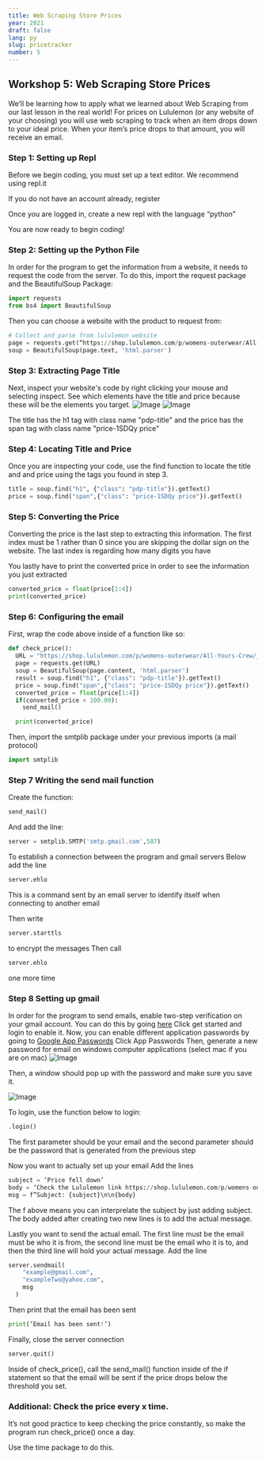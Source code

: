 ```yaml
---
title: Web Scraping Store Prices
year: 2021
draft: false
lang: py
slug: pricetracker
number: 5
---
```


## Workshop 5: Web Scraping Store Prices

We’ll be learning how to apply what we learned about Web Scraping from our last lesson in the real world! For prices on Lululemon (or any website of your choosing) you will use web scraping to track when an item drops down to your ideal price. When your item’s price drops to that amount, you will receive an email.

### Step 1: Setting up Repl

Before we begin coding, you must set up a text editor. We recommend using repl.it

If you do not have an account already, register

Once you are logged in, create a new repl with the language “python”

You are now ready to begin coding!

### Step 2: Setting up the Python File

In order for the program to get the information from a website, it needs to request the code from the server.
To do this, import the request package and the BeautifulSoup Package:

```python
import requests
from bs4 import BeautifulSoup
```

Then you can choose a website with the product to request from:

```python
# Collect and parse from lululemon website
page = requests.get(“https://shop.lululemon.com/p/womens-outerwear/All-Yours-Crew/_/prod9370045?color=46793”)
soup = BeautifulSoup(page.text, 'html.parser')
```

### Step 3: Extracting Page Title

Next, inspect your website's code by right clicking your mouse and selecting inspect. See which elements have the title and price because these will be the elements you target.
![Image](<https://github.com/RoslynCodeClub/clubwebsite/raw/master/workshops/2020-21/Price%20Tracker/readme/screenshot1_13(2).png>)
![Image](<https://github.com/RoslynCodeClub/clubwebsite/raw/master/workshops/2020-21/Price%20Tracker/readme/screenshot1_13(4).png>)

The title has the h1 tag with class name "pdp-title" and the price has the span tag with class name "price-1SDQy price"

### Step 4: Locating Title and Price

Once you are inspecting your code, use the find function to locate the title and and price using the tags you found in step 3.

```python
title = soup.find("h1", {"class": "pdp-title"}).getText()
price = soup.find("span",{"class": "price-1SDQy price"}).getText()
```

### Step 5: Converting the Price

Converting the price is the last step to extracting this information. The first index must be 1 rather than 0 since you are skipping the dollar sign on the website. The last index is regarding how many digits you have

You lastly have to print the converted price in order to see the information you just extracted

```python
converted_price = float(price[1:4])
print(converted_price)
```

### Step 6: Configuring the email

First, wrap the code above inside of a function like so:

```python
def check_price():
  URL = "https://shop.lululemon.com/p/womens-outerwear/All-Yours-Crew/_/prod9370045?color=46793"
  page = requests.get(URL)
  soup = BeautifulSoup(page.content, 'html.parser')
  result = soup.find("h1", {"class": "pdp-title"}).getText()
  price = soup.find("span",{"class": "price-1SDQy price"}).getText()
  converted_price = float(price[1:4])
  if(converted_price < 100.00):
	send_mail()

  print(converted_price)

```

Then, import the smtplib package under your previous imports (a mail protocol)

```python
import smtplib
```

### Step 7 Writing the send mail function

Create the function:

```python
send_mail()
```

And add the line:

```python
server = smtplib.SMTP('smtp.gmail.com',587)
```

To establish a connection between the program and gmail servers
Below add the line

```python
server.ehlo
```

This is a command sent by an email server to identify itself when connecting to another email

Then write

```python
server.starttls
```

to encrypt the messages
Then call

```python
server.ehlo
```

one more time

### Step 8 Setting up gmail

In order for the program to send emails, enable two-step verification on your gmail account. You can do this by going [here](https://www.google.com/landing/2step/)
Click get started and login to enable it.
Now, you can enable different application passwords by going to [Google App Passwords](http://myaccount.google.com/apppasswords)
Click App Passwords
Then, generate a new password for email on windows computer applications (select mac if you are on mac)
![Image](https://github.com/RoslynCodeClub/clubwebsite/raw/master/workshops/2020-21/Price%20Tracker/readme/screenshot1_18.png)

Then, a window should pop up with the password and make sure you save it.

![Image](<https://github.com/RoslynCodeClub/clubwebsite/raw/master/workshops/2020-21/Price%20Tracker/readme/screenshot1_18(2).png>)

To login, use the function below to login:

```python
.login()
```

The first parameter should be your email and the second parameter should be the password that is generated from the previous step

Now you want to actually set up your email
Add the lines

```python
subject = ‘Price fell down’
body = ‘Check the Lululemon link https://shop.lululemon.com/p/womens-outerwear/All-Yours-Crew/_/prod9370045?color=46793’
msg = f”Subject: {subject}\n\n{body}
```

The f above means you can interprelate the subject by just adding subject. The body added after creating two new lines is to add the actual message.

Lastly you want to send the actual email. The first line must be the email must be who it is from, the second line must be the email who it is to, and then the third line will hold your actual message. Add the line

```python
server.sendmail(
	"example@gmail.com",
	"exampleTwo@yahoo.com",
	msg
  )
```

Then print that the email has been sent

```python
print(‘Email has been sent!’)
```

Finally, close the server connection

```python
server.quit()
```

Inside of check_price(), call the send_mail() function inside of the if statement so that the email will be sent if the price drops below the threshold you set.

### Additional: Check the price every x time.

It’s not good practice to keep checking the price constantly, so make the program run check_price() once a day.

Use the time package to do this.
